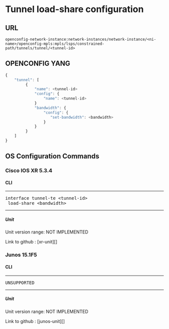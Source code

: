 # Tunnel load-share configuration

## URL

```
openconfig-network-instance:network-instances/network-instance/<ni-name>/openconfig-mpls:mpls/lsps/constrained-path/tunnels/tunnel/<tunnel-id>
```

## OPENCONFIG YANG

```javascript
{
    "tunnel": [
         {
             "name": <tunnel-id>
             "config": {
                 "name": <tunnel-id>
             }
             "bandwidth": {
                 "config": {
                    "set-bandwidth": <bandwidth>
                 }
             }
         }
    ]
}
```

## OS Configuration Commands

### Cisco IOS XR 5.3.4

#### CLI

---
<pre>
interface tunnel-te &lt;tunnel-id&gt;
 load-share &lt;bandwidth&gt;
</pre>
---

##### Unit

Unit version range: NOT IMPLEMENTED

Link to github : [xr-unit][]

### Junos 15.1F5

#### CLI

---
<pre>
UNSUPPORTED
</pre>
---

##### Unit

Unit version range: NOT IMPLEMENTED

Link to github : [junos-unit][]
